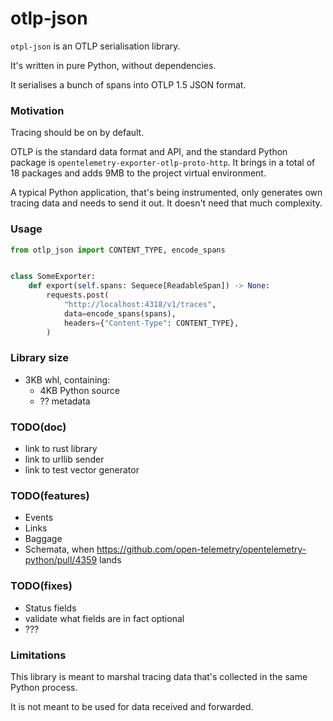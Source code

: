 # otlp-json

`otpl-json` is an OTLP serialisation library.

It's written in pure Python, without dependencies.

It serialises a bunch of spans into OTLP 1.5 JSON format.

### Motivation

Tracing should be on by default.

OTLP is the standard data format and API, and the standard Python package is `opentelemetry-exporter-otlp-proto-http`. It brings in a total of 18 packages and adds 9MB to the project virtual environment.

A typical Python application, that's being instrumented, only generates own tracing data and needs to send it out. It doesn't need that much complexity.

### Usage

```py
from otlp_json import CONTENT_TYPE, encode_spans


class SomeExporter:
    def export(self.spans: Sequece[ReadableSpan]) -> None:
        requests.post(
            "http://localhost:4318/v1/traces",
            data=encode_spans(spans),
            headers={"Content-Type": CONTENT_TYPE},
        )
```

### Library size

- 3KB whl, containing:
  - 4KB Python source
  - ?? metadata

### TODO(doc)

- link to rust library
- link to urllib sender
- link to test vector generator

### TODO(features)

- Events
- Links
- Baggage
- Schemata, when https://github.com/open-telemetry/opentelemetry-python/pull/4359 lands

### TODO(fixes)

- Status fields
- validate what fields are in fact optional
- ???

### Limitations

This library is meant to marshal tracing data that's collected in the same Python process.

It is not meant to be used for data received and forwarded.
